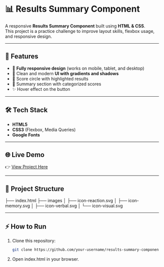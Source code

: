 # 📊 Results Summary Component  

A responsive **Results Summary Component** built using **HTML & CSS**.  
This project is a practice challenge to improve layout skills, flexbox usage, and responsive design.  

---

## 🚀 Features  
- 📱 **Fully responsive design** (works on mobile, tablet, and desktop)  
- 🎨 Clean and modern **UI with gradients and shadows**  
- 🔢 Score circle with highlighted results  
- 📑 Summary section with categorized scores  
- ✨ Hover effect on the button  

---

## 🛠️ Tech Stack  
- **HTML5**  
- **CSS3** (Flexbox, Media Queries)  
- **Google Fonts**  

---

## 🌐 Live Demo  
👉 [View Project Here](https://your-netlify-link.netlify.app/)  

---

## 📂 Project Structure  

├── index.html
├── images
│ ├── icon-reaction.svg
│ ├── icon-memory.svg
│ ├── icon-verbal.svg
│ └── icon-visual.svg


---

## ⚡ How to Run  
1. Clone this repository:  
   ```bash
   git clone https://github.com/your-username/results-summary-component.git
2. Open index.html in your browser.
